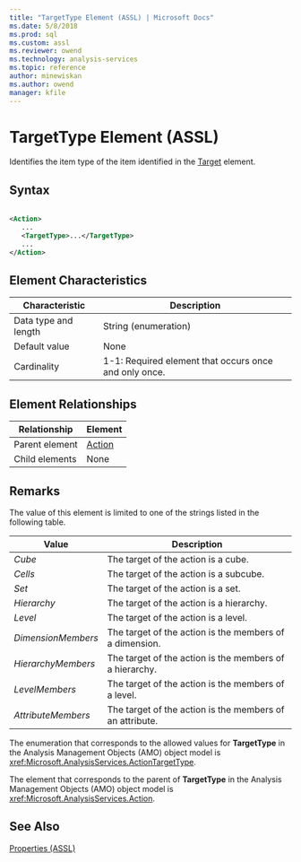 ```yaml
---
title: "TargetType Element (ASSL) | Microsoft Docs"
ms.date: 5/8/2018
ms.prod: sql
ms.custom: assl
ms.reviewer: owend
ms.technology: analysis-services
ms.topic: reference
author: minewiskan
ms.author: owend
manager: kfile
---
```

# TargetType Element (ASSL)

  Identifies the item type of the item identified in the [Target](../../../analysis-services/scripting/properties/target-element-assl.md) element.  
  
## Syntax  
  
```xml  
  
<Action>  
   ...  
   <TargetType>...</TargetType>  
   ...  
</Action>  
```  
  
## Element Characteristics  
  
|Characteristic|Description|  
|--------------------|-----------------|  
|Data type and length|String (enumeration)|  
|Default value|None|  
|Cardinality|1-1: Required element that occurs once and only once.|  
  
## Element Relationships  
  
|Relationship|Element|  
|------------------|-------------|  
|Parent element|[Action](../../../analysis-services/scripting/objects/action-element-assl.md)|  
|Child elements|None|  
  
## Remarks  
 The value of this element is limited to one of the strings listed in the following table.  
  
|Value|Description|  
|-----------|-----------------|  
|*Cube*|The target of the action is a cube.|  
|*Cells*|The target of the action is a subcube.|  
|*Set*|The target of the action is a set.|  
|*Hierarchy*|The target of the action is a hierarchy.|  
|*Level*|The target of the action is a level.|  
|*DimensionMembers*|The target of the action is the members of a dimension.|  
|*HierarchyMembers*|The target of the action is the members of a hierarchy.|  
|*LevelMembers*|The target of the action is the members of a level.|  
|*AttributeMembers*|The target of the action is the members of an attribute.|  
  
 The enumeration that corresponds to the allowed values for **TargetType** in the Analysis Management Objects (AMO) object model is <xref:Microsoft.AnalysisServices.ActionTargetType>.  
  
 The element that corresponds to the parent of **TargetType** in the Analysis Management Objects (AMO) object model is <xref:Microsoft.AnalysisServices.Action>.  
  
## See Also  
 [Properties &#40;ASSL&#41;](../../../analysis-services/scripting/properties/properties-assl.md)  
  
  
